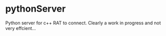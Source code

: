 # pythonServer
Python server for c++ RAT to connect. Clearly a work in progress and not very effcient...
